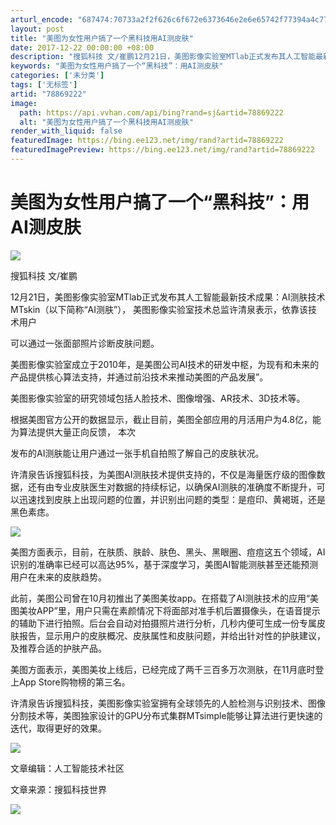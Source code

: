 ```yaml
---
arturl_encode: "687474:70733a2f2f626c6f672e6373646e2e6e65742f77394a4c7742:2f61727469636c652f64657461696c732f3738383639323232"
layout: post
title: "美图为女性用户搞了一个黑科技用AI测皮肤"
date: 2017-12-22 00:00:00 +08:00
description: "搜狐科技 文/崔鹏12月21日，美图影像实验室MTlab正式发布其人工智能最新技术成果：AI测肤技术"
keywords: "美图为女性用户搞了一个“黑科技”：用AI测皮肤"
categories: ['未分类']
tags: ['无标签']
artid: "78869222"
image:
  path: https://api.vvhan.com/api/bing?rand=sj&artid=78869222
  alt: "美图为女性用户搞了一个黑科技用AI测皮肤"
render_with_liquid: false
featuredImage: https://bing.ee123.net/img/rand?artid=78869222
featuredImagePreview: https://bing.ee123.net/img/rand?artid=78869222
---
```


# 美图为女性用户搞了一个“黑科技”：用AI测皮肤

![](https://img-blog.csdnimg.cn/img_convert/1546bea1c1e26a508844f97968aa95bf.png;wxfrom=5&wx_lazy=1)

搜狐科技 文/崔鹏

12月21日，美图影像实验室MTlab正式发布其人工智能最新技术成果：AI测肤技术MTskin（以下简称“AI测肤”），
美图影像实验室技术总监许清泉表示，依靠该技术用户

可以通过一张面部照片诊断皮肤问题。

美图影像实验室成立于2010年，是美图公司AI技术的研发中枢，为现有和未来的产品提供核心算法支持，并通过前沿技术来推动美图的产品发展”。

美图影像实验室的研究领域包括人脸技术、图像增强、AR技术、3D技术等。

根据美图官方公开的数据显示，截止目前，美图全部应用的月活用户为4.8亿，能为算法提供大量正向反馈，
本次

发布的AI测肤能让用户通过一张手机自拍照了解自己的皮肤状况。

许清泉告诉搜狐科技，为美图AI测肤技术提供支持的，不仅是海量医疗级的图像数据，还有由专业皮肤医生对数据的持续标记，以确保AI测肤的准确度不断提升，可以迅速找到皮肤上出现问题的位置，并识别出问题的类型：是痘印、黄褐斑，还是黑色素痣。

![](https://i-blog.csdnimg.cn/blog_migrate/3961b4f8d840b35f33ce33720aeccb54.jpeg)

美图方面表示，目前，在肤质、肤龄、肤色、黑头、黑眼圈、痘痘这五个领域，AI识别的准确率已经可以高达95%，基于深度学习，美图AI智能测肤甚至还能预测用户在未来的皮肤趋势。

此前，美图公司曾在10月初推出了美图美妆app。在搭载了AI测肤技术的应用“美图美妆APP”里，用户只需在素颜情况下将面部对准手机后置摄像头，在语音提示的辅助下进行拍照。后台会自动对拍摄照片进行分析，几秒内便可生成一份专属皮肤报告，显示用户的皮肤概况、皮肤属性和皮肤问题，并给出针对性的护肤建议，及推荐合适的护肤产品。

美图方面表示，美图美妆上线后，已经完成了两千三百多万次测肤，在11月底时登上App Store购物榜的第三名。

许清泉告诉搜狐科技，美图影像实验室拥有全球领先的人脸检测与识别技术、图像分割技术等，美图独家设计的GPU分布式集群MTsimple能够让算法进行更快速的迭代，取得更好的效果。

![](https://i-blog.csdnimg.cn/blog_migrate/3bd47afb21d3c51c056f3cfcf34c6be8.jpeg)

文章编辑：人工智能技术社区

文章来源：搜狐科技世界

![](https://i-blog.csdnimg.cn/blog_migrate/cc02735d9e9b64703ac307215fdd8c73.jpeg)